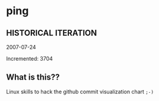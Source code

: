 # ping

## HISTORICAL ITERATION
2007-07-24

Incremented: 3704

## What is this?? 
Linux skills to hack the github commit visualization chart `;-)`
